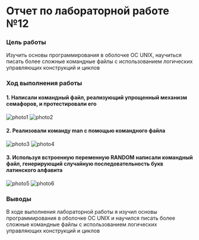 # Отчет по лабораторной работе №12

### Цель работы

Изучить основы программирования в оболочке ОС UNIX, научиться писать более сложные командные файлы с использованием логических управляющих конструкций и циклов

### Ход выполнения работы

#### 1. Написали командный файл, реализующий упрощенный механизм семафоров, и протестировали его

![photo1](https://sun9-44.userapi.com/s/v1/if2/x339-oFSx2cT2zvg8hvwjTAHMBYOERA8SyDTMpNy5YKbqrU2g4nFiK_g_bzvlyMU9RBtg8Yyq5a2NxlCICF4Nlr7.jpg?size=405x296&quality=96&type=album)
![photo2](https://sun9-38.userapi.com/s/v1/if2/KWFPRROIdPXW6_TeZOExphfrUeN6aftg602_dhuJHDo5Sy8Kep3UObaLMTN6-pmrvL-BDX_W-2P34U5S4Uacfa-r.jpg?size=172x125&quality=96&type=album)

#### 2. Реализовали команду man с помощью командного файла

![photo3](https://sun9-84.userapi.com/s/v1/if2/lJQYxCBC2jnTAia71mD6LW9EKB9ZzXZ79as3bfy08Q4JxEfFtQQMI3Mro3iWVAZ4ldPIrzBvGx6fGn4lJmDccxWP.jpg?size=406x137&quality=96&type=album)
![photo4](https://sun9-83.userapi.com/s/v1/if2/Dwf8LQijmFWZSOGk-DbEtAFS9bXZijugVuVLTbHzeiO9vgLvntkYml409Vn78vZ15g_QFWksFPYE-jgS_clZl1T2.jpg?size=212x35&quality=96&type=album)

#### 3. Используя встроенную переменную RANDOM написали командный файл, генерирующий случайную последовательность букв латинского алфавита

![photo5](https://sun9-27.userapi.com/s/v1/if2/s2x5bmgSXJ-1fTVGTtHvTP3T5mQIiH4L72tNTVrVu0pSf-YFXABhObGE_wA9zy7kf-GOSIStWsqwX2Q4uPWlbjAg.jpg?size=404x158&quality=96&type=album)
![photo6](https://sun9-82.userapi.com/s/v1/if2/fqd9EmKuckW19e1Nf2dIHyDZzCNtxTJKWJejsYjGXTWAaSertl3FUfErnhRN08iOWMq0frjPgj6CBBlYr4H06HT7.jpg?size=161x22&quality=96&type=album)

### Выводы

В ходе выполнения лабораторной работы я изучил основы программирования в оболочке ОС UNIX и научился писать более сложные командные файлы с использованием логических управляющих конструкций и циклов
